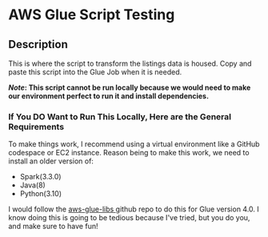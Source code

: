 # AWS Glue Script Testing

## Description

This is where the script to transform the listings data is housed. Copy and paste this script into the Glue Job when it is needed.

**_Note_: This script cannot be run locally because we would need to make our environment perfect to run it and install dependencies.**

### If You DO Want to Run This Locally, Here are the General Requirements

To make things work, I recommend using a virtual environment like a GitHub codespace or EC2 instance. Reason being to make this work, we need to install an older version of:

- Spark(3.3.0)
- Java(8)
- Python(3.10)

I would follow the [ aws-glue-libs ][ aws-glue-libs ] github repo to do this for Glue version 4.0. I know doing this is going to be tedious because I've tried, but you do you, and make sure to have fun!

<!-- Links -->

[aws-glue-libs]: https://github.com/awslabs/aws-glue-libs
